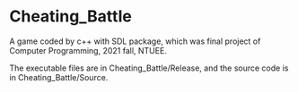 # Cheating_Battle
A game coded by c++ with SDL package, which was final project of Computer Programming, 2021 fall, NTUEE.

The executable files are in Cheating_Battle/Release, and the source code is in Cheating_Battle/Source.
